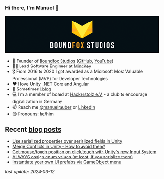 ### Hi there, I'm Manuel 👋

[![Boundfox Studios](https://raw.githubusercontent.com/ManuelRauber/ManuelRauber/master/boundfoxstudios.png)](https://github.com/boundfoxstudios)

* 🦊 Founder of [Boundfox Studios](https://boundfoxstudios.com) ([GitHub](https://github.com/boundfoxstudios), [YouTube](https://youtube.com/c/boundfox))
* 👨‍💻 Lead Software Engineer at [MindKey](https://mindkey.com)
* 🎖 From 2016 to 2020 I got awarded as a Microsoft Most Valuable Professional (MVP) for Developer Technologies
* ❤️ I love Unity, .NET Core and Angular
* 📝 Sometimes [I blog](https://manuel-rauber.com)
* 💻 I'm a member of board at [Hackerstolz e.V.](https://hackerstolz.de) - a club to encourage digitalization in Germany
* 📫 Reach me [@manuelrauber](https://twitter.com/manuelrauber) or [LinkedIn](https://www.linkedin.com/in/manuelrauber)
* 😊 Pronouns: he/him

## Recent [blog posts](https://manuel-rauber.com)

* [Use serialized properties over serialized fields in Unity](https://manuel-rauber.com/2023/02/21/use-serialized-properties-over-serialized-fields-in-unity/)
* [Merge Conflicts in Unity - How to avoid them?](https://manuel-rauber.com/2023/01/25/merge-conflicts-in-unity-how-to-avoid-them/)
* [Get mouse/touch position on click/touch with Unity&#x27;s new Input System](https://manuel-rauber.com/2023/01/14/get-mouse-touch-position-on-click-touch-with-unitys-new-input-system/)
* [ALWAYS assign enum values (at least, if you serialize them)](https://manuel-rauber.com/2022/06/08/always-assign-enum-values-at-least-if-you-serialize-them/)
* [Instantiate your own UI prefabs via GameObject menu](https://manuel-rauber.com/2022/05/23/instantiate-your-own-prefabs-via-gameobject-menu/)

_last update: 2024-03-12_
